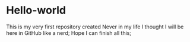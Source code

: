 # Hello-world
This is my very first repository created
Never in my life I thought I will be here in GitHub like a nerd;
Hope I can finish all this;
